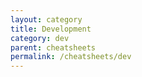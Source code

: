 ```yaml
---
layout: category
title: Development
category: dev
parent: cheatsheets
permalink: /cheatsheets/dev
---
```

